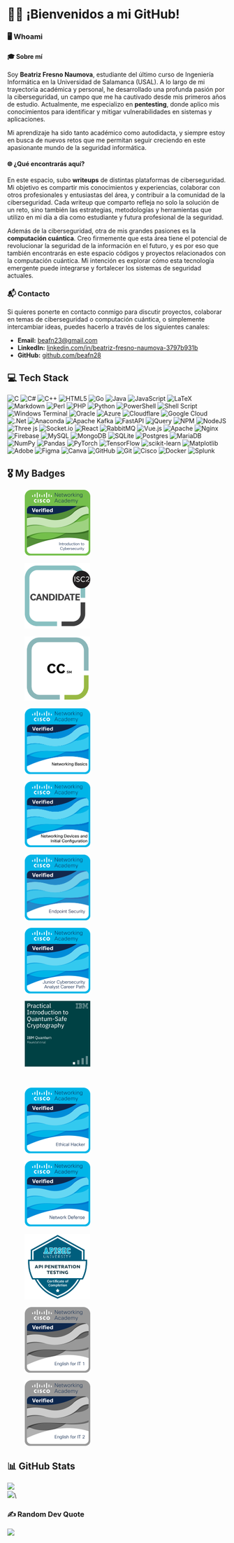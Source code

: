 # 👩‍💻 ¡Bienvenidos a mi GitHub!

### 🖥️ Whoami

#### 🎓 Sobre mí

Soy **Beatriz Fresno Naumova**, estudiante del último curso de Ingeniería Informática en la Universidad de Salamanca (USAL). A lo largo de mi trayectoria académica y personal, he desarrollado una profunda pasión por la ciberseguridad, un campo que me ha cautivado desde mis primeros años de estudio. Actualmente, me especializo en **pentesting**, donde aplico mis conocimientos para identificar y mitigar vulnerabilidades en sistemas y aplicaciones.

Mi aprendizaje ha sido tanto académico como autodidacta, y siempre estoy en busca de nuevos retos que me permitan seguir creciendo en este apasionante mundo de la seguridad informática.

#### 🌐 ¿Qué encontrarás aquí?

En este espacio, subo **writeups** de distintas plataformas de ciberseguridad. Mi objetivo es compartir mis conocimientos y experiencias, colaborar con otros profesionales y entusiastas del área, y contribuir a la comunidad de la ciberseguridad. Cada writeup que comparto refleja no solo la solución de un reto, sino también las estrategias, metodologías y herramientas que utilizo en mi día a día como estudiante y futura profesional de la seguridad.

Además de la ciberseguridad, otra de mis grandes pasiones es la **computación cuántica**. Creo firmemente que esta área tiene el potencial de revolucionar la seguridad de la información en el futuro, y es por eso que también encontrarás en este espacio códigos y proyectos relacionados con la computación cuántica. Mi intención es explorar cómo esta tecnología emergente puede integrarse y fortalecer los sistemas de seguridad actuales.

### 📬 Contacto

Si quieres ponerte en contacto conmigo para discutir proyectos, colaborar en temas de ciberseguridad o computación cuántica, o simplemente intercambiar ideas, puedes hacerlo a través de los siguientes canales:

* **Email:** [beafn23@gmail.com](mailto:beafn23@gmail.com)
* **LinkedIn:** [linkedin.com/in/beatriz-fresno-naumova-3797b931b](https://www.linkedin.com/in/beatriz-fresno-naumova-3797b931b)
* **GitHub:** [github.com/beafn28](https://github.com/beafn28)

## 💻 Tech Stack

![C](https://img.shields.io/badge/c-%2300599C.svg?style=for-the-badge\&logo=c\&logoColor=white) ![C#](https://img.shields.io/badge/c%23-%23239120.svg?style=for-the-badge\&logo=csharp\&logoColor=white) ![C++](https://img.shields.io/badge/c++-%2300599C.svg?style=for-the-badge\&logo=c%2B%2B\&logoColor=white) ![HTML5](https://img.shields.io/badge/html5-%23E34F26.svg?style=for-the-badge\&logo=html5\&logoColor=white) ![Go](https://img.shields.io/badge/go-%2300ADD8.svg?style=for-the-badge\&logo=go\&logoColor=white) ![Java](https://img.shields.io/badge/java-%23ED8B00.svg?style=for-the-badge\&logo=openjdk\&logoColor=white) ![JavaScript](https://img.shields.io/badge/javascript-%23323330.svg?style=for-the-badge\&logo=javascript\&logoColor=%23F7DF1E) ![LaTeX](https://img.shields.io/badge/latex-%23008080.svg?style=for-the-badge\&logo=latex\&logoColor=white) ![Markdown](https://img.shields.io/badge/markdown-%23000000.svg?style=for-the-badge\&logo=markdown\&logoColor=white) ![Perl](https://img.shields.io/badge/perl-%2339457E.svg?style=for-the-badge\&logo=perl\&logoColor=white) ![PHP](https://img.shields.io/badge/php-%23777BB4.svg?style=for-the-badge\&logo=php\&logoColor=white) ![Python](https://img.shields.io/badge/python-3670A0?style=for-the-badge\&logo=python\&logoColor=ffdd54) ![PowerShell](https://img.shields.io/badge/PowerShell-%235391FE.svg?style=for-the-badge\&logo=powershell\&logoColor=white) ![Shell Script](https://img.shields.io/badge/shell\_script-%23121011.svg?style=for-the-badge\&logo=gnu-bash\&logoColor=white) ![Windows Terminal](https://img.shields.io/badge/Windows%20Terminal-%234D4D4D.svg?style=for-the-badge\&logo=windows-terminal\&logoColor=white) ![Oracle](https://img.shields.io/badge/Oracle-F80000?style=for-the-badge\&logo=oracle\&logoColor=white) ![Azure](https://img.shields.io/badge/azure-%230072C6.svg?style=for-the-badge\&logo=microsoftazure\&logoColor=white) ![Cloudflare](https://img.shields.io/badge/Cloudflare-F38020?style=for-the-badge\&logo=Cloudflare\&logoColor=white) ![Google Cloud](https://img.shields.io/badge/GoogleCloud-%234285F4.svg?style=for-the-badge\&logo=google-cloud\&logoColor=white) ![.Net](https://img.shields.io/badge/.NET-5C2D91?style=for-the-badge\&logo=.net\&logoColor=white) ![Anaconda](https://img.shields.io/badge/Anaconda-%2344A833.svg?style=for-the-badge\&logo=anaconda\&logoColor=white) ![Apache Kafka](https://img.shields.io/badge/Apache%20Kafka-000?style=for-the-badge\&logo=apachekafka) ![FastAPI](https://img.shields.io/badge/FastAPI-005571?style=for-the-badge\&logo=fastapi) ![jQuery](https://img.shields.io/badge/jquery-%230769AD.svg?style=for-the-badge\&logo=jquery\&logoColor=white) ![NPM](https://img.shields.io/badge/NPM-%23CB3837.svg?style=for-the-badge\&logo=npm\&logoColor=white) ![NodeJS](https://img.shields.io/badge/node.js-6DA55F?style=for-the-badge\&logo=node.js\&logoColor=white) ![Three js](https://img.shields.io/badge/threejs-black?style=for-the-badge\&logo=three.js\&logoColor=white) ![Socket.io](https://img.shields.io/badge/Socket.io-black?style=for-the-badge\&logo=socket.io\&badgeColor=010101) ![React](https://img.shields.io/badge/react-%2320232a.svg?style=for-the-badge\&logo=react\&logoColor=%2361DAFB) ![RabbitMQ](https://img.shields.io/badge/rabbitmq-FF6600?style=for-the-badge\&logo=rabbitmq\&logoColor=white) ![Vue.js](https://img.shields.io/badge/vue.js-%2335495e.svg?style=for-the-badge\&logo=vuedotjs\&logoColor=%234FC08D) ![Apache](https://img.shields.io/badge/apache-%23D42029.svg?style=for-the-badge\&logo=apache\&logoColor=white) ![Nginx](https://img.shields.io/badge/nginx-%23009639.svg?style=for-the-badge\&logo=nginx\&logoColor=white) ![Firebase](https://img.shields.io/badge/firebase-a08021?style=for-the-badge\&logo=firebase\&logoColor=ffcd34) ![MySQL](https://img.shields.io/badge/mysql-4479A1.svg?style=for-the-badge\&logo=mysql\&logoColor=white) ![MongoDB](https://img.shields.io/badge/MongoDB-%234ea94b.svg?style=for-the-badge\&logo=mongodb\&logoColor=white) ![SQLite](https://img.shields.io/badge/sqlite-%2307405e.svg?style=for-the-badge\&logo=sqlite\&logoColor=white) ![Postgres](https://img.shields.io/badge/postgres-%23316192.svg?style=for-the-badge\&logo=postgresql\&logoColor=white) ![MariaDB](https://img.shields.io/badge/MariaDB-003545?style=for-the-badge\&logo=mariadb\&logoColor=white) ![NumPy](https://img.shields.io/badge/numpy-%23013243.svg?style=for-the-badge\&logo=numpy\&logoColor=white) ![Pandas](https://img.shields.io/badge/pandas-%23150458.svg?style=for-the-badge\&logo=pandas\&logoColor=white) ![PyTorch](https://img.shields.io/badge/PyTorch-%23EE4C2C.svg?style=for-the-badge\&logo=PyTorch\&logoColor=white) ![TensorFlow](https://img.shields.io/badge/TensorFlow-%23FF6F00.svg?style=for-the-badge\&logo=TensorFlow\&logoColor=white) ![scikit-learn](https://img.shields.io/badge/scikit--learn-%23F7931E.svg?style=for-the-badge\&logo=scikit-learn\&logoColor=white) ![Matplotlib](https://img.shields.io/badge/Matplotlib-%23ffffff.svg?style=for-the-badge\&logo=Matplotlib\&logoColor=black) ![Adobe](https://img.shields.io/badge/adobe-%23FF0000.svg?style=for-the-badge\&logo=adobe\&logoColor=white) ![Figma](https://img.shields.io/badge/figma-%23F24E1E.svg?style=for-the-badge\&logo=figma\&logoColor=white) ![Canva](https://img.shields.io/badge/Canva-%2300C4CC.svg?style=for-the-badge\&logo=Canva\&logoColor=white) ![GitHub](https://img.shields.io/badge/github-%23121011.svg?style=for-the-badge\&logo=github\&logoColor=white) ![Git](https://img.shields.io/badge/git-%23F05033.svg?style=for-the-badge\&logo=git\&logoColor=white) ![Cisco](https://img.shields.io/badge/cisco-%23049fd9.svg?style=for-the-badge\&logo=cisco\&logoColor=black) ![Docker](https://img.shields.io/badge/docker-%230db7ed.svg?style=for-the-badge\&logo=docker\&logoColor=white) ![Splunk](https://img.shields.io/badge/splunk-%23000000.svg?style=for-the-badge\&logo=splunk\&logoColor=white)

## 🎖️ My Badges

<div>

<figure><img src="/badges/introduction-to-cybersecurity.png" alt="" width="150"><figcaption></figcaption></figure>
<figure><img src="/badges/isc2-candidate.png" alt="" width="150"><figcaption></figcaption></figure>
<figure><img src="/badges/badge.png" alt="" width="150"><figcaption></figcaption></figure>
<figure><img src="/badges/networking-basics.png" alt="" width="150"><figcaption></figcaption></figure>
<figure><img src="/badges/networking-devices-and-initial-configuration.png" alt="" width="150"><figcaption></figcaption></figure>
<figure><img src="/badges/endpoint-security.png" alt="" width="150"><figcaption></figcaption></figure>
<figure><img src="/badges/junior-cybersecurity-analyst-career-path.1.png" alt="" width="150"><figcaption></figcaption></figure>
<figure><img src="/badges/practical-introduction-to-quantum-safe-cryptography.png" alt="" width="150"><figcaption></figcaption></figure>
<figure><img src="/badges/insignia.png" alt="" width="150"><figcaption></figcaption></figure>
<figure><img src="/badges/ethical-hacker.png" alt="" width="150"><figcaption></figcaption></figure>
<figure><img src="/badges/network-defense.png" alt="" width="150"><figcaption></figcaption></figure>
<figure><img src="/badges/api-penetration-testing.png" alt="" width="150"><figcaption></figcaption></figure>
<figure><img src="/badges/english-for-it-1.png" alt="" width="150"><figcaption></figcaption></figure>
<figure><img src="/badges/english-for-it-2.png" alt="" width="150"><figcaption></figcaption></figure>
</div>

## 📊 GitHub Stats

![](https://github-readme-stats.vercel.app/api?username=beafn28\&theme=shadow\_blue\&hide\_border=false\&include\_all\_commits=false\&count\_private=false)\
![](https://github-readme-streak-stats.herokuapp.com/?user=beafn28\&theme=shadow\_blue\&hide\_border=false)\\

### ✍️ Random Dev Quote

![](https://quotes-github-readme.vercel.app/api?type=horizontal\&theme=tokyonight)
